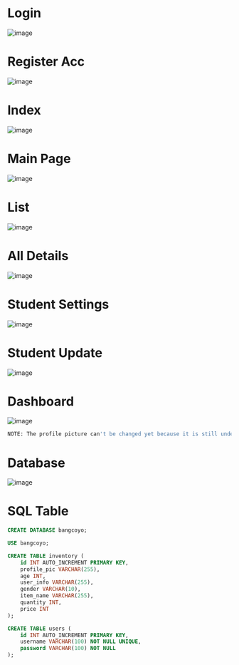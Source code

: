 # Login
![image](https://github.com/user-attachments/assets/b2802c68-aba6-482b-b0b5-61e55f18f787)

# Register Acc
![image](https://github.com/user-attachments/assets/84c81f8b-935c-4adf-9730-870bf704475b)

# Index
![image](https://github.com/user-attachments/assets/ab2e19f0-287e-48aa-a896-6c27ed3be0ae)

# Main Page
![image](https://github.com/user-attachments/assets/6a59b2fa-acc6-4a02-9111-4196abf4ca53)

# List
![image](https://github.com/user-attachments/assets/c955d415-7564-455a-97a2-0ee871721e96)

# All Details
![image](https://github.com/user-attachments/assets/4eb7e55e-6ca9-45c8-9865-36e8a3bbb49f)

# Student Settings
![image](https://github.com/user-attachments/assets/3525c87d-92ce-465c-8f0b-2e67731e956f)

# Student Update
![image](https://github.com/user-attachments/assets/154fe584-1342-4c20-982b-d53e97b9cbd2)

# Dashboard
![image](https://github.com/user-attachments/assets/e81e7116-5dc3-4334-94b6-416aea276a20)

```sh
NOTE: The profile picture can't be changed yet because it is still under development.
```
# Database
![image](https://github.com/user-attachments/assets/0f5a5d9c-0d74-4781-9f4b-3c5cc0842db6)

# SQL Table
```sql
CREATE DATABASE bangcoyo;

USE bangcoyo;

CREATE TABLE inventory (
    id INT AUTO_INCREMENT PRIMARY KEY,
    profile_pic VARCHAR(255),
    age INT,
    user_info VARCHAR(255),
    gender VARCHAR(10),
    item_name VARCHAR(255),
    quantity INT,
    price INT
);

CREATE TABLE users (
    id INT AUTO_INCREMENT PRIMARY KEY,
    username VARCHAR(100) NOT NULL UNIQUE,
    password VARCHAR(100) NOT NULL
);
```
